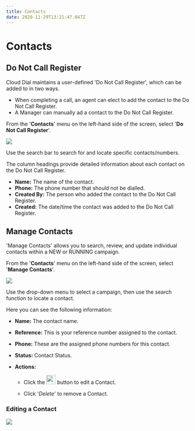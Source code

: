 ```yaml
---
title: Contacts
date: 2020-11-29T13:21:47.047Z
---
```

# Contacts

## Do Not Call Register

Cloud Dial maintains a user-defined 'Do Not Call Register', which can be added to in two ways.

* When completing a call, an agent can elect to add the contact to the Do Not Call Register.
* A Manager can manually ad a contact to the Do Not Call Register.

From the '**Contacts**' menu on the left-hand side of the screen, select '**Do Not Call Register**'.

![](/images/clouddial_donotcall.png)

Use the search bar to search for and locate specific contacts/numbers.

The column headings provide detailed information about each contact on the Do Not Call Register.

* **Name:** The name of the contact.
* **Phone:** The phone number that should not be dialled.
* **Created By:** The person who added the contact to the Do Not Call Register.
* **Created:** The date/time the contact was added to the Do Not Call Register.

## Manage Contacts

'Manage Contacts' allows you to search, review, and update individual contacts within a NEW or RUNNING campaign.

From the '**Contacts**' menu on the left-hand side of the screen, select '**Manage Contacts**'.

![](/images/clouddial_manage_contacts_1.png)

Use the drop-down menu to select a campaign, then use the search function to locate a contact.

Here you can see the following information:

* **Name:** The contact name.

* **Reference:** This is your reference number assigned to the contact.

* **Phone:** These are the assigned phone numbers for this contact. 

* **Status:** Contact Status.

* **Actions:**
  * Click the <img style="width: auto; height: 25px;" src="/images/clouddial_edit_button.png"> button to edit a Contact.

  * Click '_Delete_' to remove a Contact.

### Editing a Contact

![](/images/clouddial_manage_contacts_2.png)